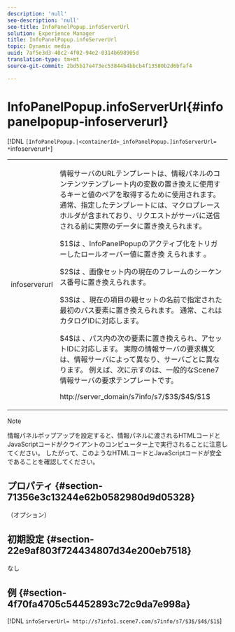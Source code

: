 ```yaml
---
description: 'null'
seo-description: 'null'
seo-title: InfoPanelPopup.infoServerUrl
solution: Experience Manager
title: InfoPanelPopup.infoServerUrl
topic: Dynamic media
uuid: 7af5e3d3-40c2-4f02-94e2-0314b698905d
translation-type: tm+mt
source-git-commit: 2bd5b17e473ec53844b4bbcb4f13580b2d6bfaf4

---
```



# InfoPanelPopup.infoServerUrl{#infopanelpopup-infoserverurl}

[!DNL `[InfoPanelPopup.|<containerId>_infoPanelPopup.]infoServerUrl= *`infoserverurl`*`]

<table id="table_9A6258D9B0DA4A29AA8A6C9BBCFE3662"> 
 <tbody> 
  <tr> 
   <td> <p> <span class="codeph"><span class="varname"> infoserverurl</span></span> </p> </td> 
   <td> <p>情報サーバのURLテンプレートは、情報パネルのコンテンツテンプレート内の変数の置き換えに使用するキーと値のペアを取得するために使用されます。通常、指定したテンプレートには、マクロプレースホルダが含まれており、リクエストがサーバに送信される前に実際のデータに置き換えられます。 </p> <p><span class="codeph"> $1$は</span> 、InfoPanelPopupのアクティブ化をトリガーしたロールオーバー値に置き換 <span class="codeph"> えられます</span> 。 </p> <p><span class="codeph"> $2$は</span> 、画像セット内の現在のフレームのシーケンス番号に置き換えられます。 </p> <p><span class="codeph"> $3$は</span> 、現在の項目の親セットの名前で指定された最初のパス要素に置き換えられます。 通常、これはカタログIDに対応します。 </p> <p><span class="codeph"> $4$は</span> 、パス内の次の要素に置き換えられ、アセットIDに対応します。 実際の情報サーバの要求構文は、情報サーバによって異なり、サーバごとに異なります。 例えば、次に示すのは、一般的なScene7情報サーバの要求テンプレートです。 </p> <p><span class="codeph"> http://server_domain/s7info/s7/$3$/$4$/$1$</span> </p> </td> 
  </tr> 
 </tbody> 
</table>

>[!NOTE]
>
>情報パネルポップアップを設定すると、情報パネルに渡されるHTMLコードとJavaScriptコードがクライアントのコンピューター上で実行されることに注意してください。 したがって、このようなHTMLコードとJavaScriptコードが安全であることを確認してください。

## プロパティ {#section-71356e3c13244e62b0582980d9d05328}

（オプション）

## 初期設定 {#section-22e9af803f724434807d34e200eb7518}

なし

## 例 {#section-4f70fa4705c54452893c72c9da7e998a}

[!DNL `infoServerUrl= http://s7info1.scene7.com/s7info/s7/$3$/$4$/$1$`]
